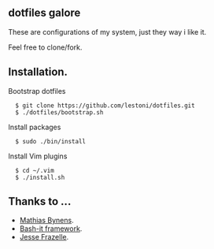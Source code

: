 ## dotfiles galore

These are configurations of my system, just they way i like it.

Feel free to clone/fork.

## Installation.

Bootstrap dotfiles

```
  $ git clone https://github.com/lestoni/dotfiles.git
  $ ./dotfiles/bootstrap.sh
```

Install packages

```
  $ sudo ./bin/install
```

Install Vim plugins

```
  $ cd ~/.vim
  $ ./install.sh
```


## Thanks to ...

- [Mathias Bynens](https://github.com/mathiasbynens).
- [Bash-it framework](https://github.com/Bash-it/bash-it).
- [Jesse Frazelle](https://github.com/jfrazelle).

